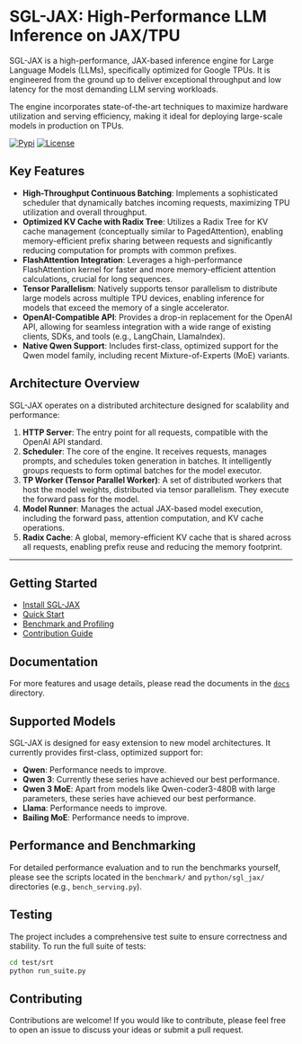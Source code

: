 # SGL-JAX: High-Performance LLM Inference on JAX/TPU

SGL-JAX is a high-performance, JAX-based inference engine for Large Language Models (LLMs), specifically optimized for Google TPUs. It is engineered from the ground up to deliver exceptional throughput and low latency for the most demanding LLM serving workloads.

The engine incorporates state-of-the-art techniques to maximize hardware utilization and serving efficiency, making it ideal for deploying large-scale models in production on TPUs.

[![Pypi](https://img.shields.io/badge/pypi-sglang--jax-orange.svg)](https://pypi.org/project/sglang-jax) [![License](https://img.shields.io/badge/license-Apache--2.0-green.svg)](https://github.com/sgl-project/sglang-jax?tab=Apache-2.0-1-ov-file#readme)

## Key Features

- **High-Throughput Continuous Batching**: Implements a sophisticated scheduler that dynamically batches incoming requests, maximizing TPU utilization and overall throughput.
- **Optimized KV Cache with Radix Tree**: Utilizes a Radix Tree for KV cache management (conceptually similar to PagedAttention), enabling memory-efficient prefix sharing between requests and significantly reducing computation for prompts with common prefixes.
- **FlashAttention Integration**: Leverages a high-performance FlashAttention kernel for faster and more memory-efficient attention calculations, crucial for long sequences.
- **Tensor Parallelism**: Natively supports tensor parallelism to distribute large models across multiple TPU devices, enabling inference for models that exceed the memory of a single accelerator.
- **OpenAI-Compatible API**: Provides a drop-in replacement for the OpenAI API, allowing for seamless integration with a wide range of existing clients, SDKs, and tools (e.g., LangChain, LlamaIndex).
- **Native Qwen Support**: Includes first-class, optimized support for the Qwen model family, including recent Mixture-of-Experts (MoE) variants.

## Architecture Overview

SGL-JAX operates on a distributed architecture designed for scalability and performance:

1.  **HTTP Server**: The entry point for all requests, compatible with the OpenAI API standard.
2.  **Scheduler**: The core of the engine. It receives requests, manages prompts, and schedules token generation in batches. It intelligently groups requests to form optimal batches for the model executor.
3.  **TP Worker (Tensor Parallel Worker)**: A set of distributed workers that host the model weights, distributed via tensor parallelism. They execute the forward pass for the model.
4.  **Model Runner**: Manages the actual JAX-based model execution, including the forward pass, attention computation, and KV cache operations.
5.  **Radix Cache**: A global, memory-efficient KV cache that is shared across all requests, enabling prefix reuse and reducing the memory footprint.

---

## Getting Started

- [Install SGL-JAX](https://github.com/sgl-project/sglang-jax/blob/main/docs/get_started/install.md)
- [Quick Start](https://github.com/sgl-project/sglang-jax/blob/main/docs/basic_usage/qwen.md)
- [Benchmark and Profiling](https://github.com/sgl-project/sglang-jax/blob/main/docs/developer_guide/benchmark_and_profiling.md)
- [Contribution Guide](https://github.com/sgl-project/sglang-jax/blob/main/docs/developer_guide/contribution_guide.md)

## Documentation

For more features and usage details, please read the documents in the [`docs`](https://github.com/sgl-project/sglang-jax/tree/main/docs) directory.

## Supported Models

SGL-JAX is designed for easy extension to new model architectures. It currently provides first-class, optimized support for:

-   **Qwen**: Performance needs to improve.
-   **Qwen 3**: Currently these series have achieved our best performance.
-   **Qwen 3 MoE**: Apart from models like Qwen-coder3-480B with large parameters, these series have achieved our best performance.
-   **Llama**: Performance needs to improve.
-   **Bailing MoE**: Performance needs to improve.

## Performance and Benchmarking

For detailed performance evaluation and to run the benchmarks yourself, please see the scripts located in the `benchmark/` and `python/sgl_jax/` directories (e.g., `bench_serving.py`).

## Testing

The project includes a comprehensive test suite to ensure correctness and stability. To run the full suite of tests:

```bash
cd test/srt
python run_suite.py
```

## Contributing

Contributions are welcome! If you would like to contribute, please feel free to open an issue to discuss your ideas or submit a pull request.
